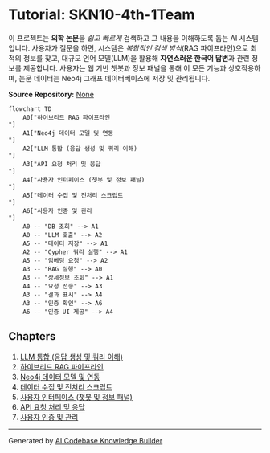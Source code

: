 # Tutorial: SKN10-4th-1Team

이 프로젝트는 **의학 논문**을 *쉽고 빠르게* 검색하고 그 내용을 이해하도록 돕는 AI 시스템입니다.
사용자가 질문을 하면, 시스템은 *복합적인 검색 방식*(RAG 파이프라인)으로 최적의 정보를 찾고, 대규모 언어 모델(LLM)을 활용해 **자연스러운 한국어 답변**과 관련 정보를 제공합니다.
사용자는 웹 기반 챗봇과 정보 패널을 통해 이 모든 기능과 상호작용하며, 논문 데이터는 Neo4j 그래프 데이터베이스에 저장 및 관리됩니다.


**Source Repository:** [None](None)

```mermaid
flowchart TD
    A0["하이브리드 RAG 파이프라인
"]
    A1["Neo4j 데이터 모델 및 연동
"]
    A2["LLM 통합 (응답 생성 및 쿼리 이해)
"]
    A3["API 요청 처리 및 응답
"]
    A4["사용자 인터페이스 (챗봇 및 정보 패널)
"]
    A5["데이터 수집 및 전처리 스크립트
"]
    A6["사용자 인증 및 관리
"]
    A0 -- "DB 조회" --> A1
    A0 -- "LLM 호출" --> A2
    A5 -- "데이터 저장" --> A1
    A2 -- "Cypher 쿼리 실행" --> A1
    A5 -- "임베딩 요청" --> A2
    A3 -- "RAG 실행" --> A0
    A3 -- "상세정보 조회" --> A1
    A4 -- "요청 전송" --> A3
    A3 -- "결과 표시" --> A4
    A3 -- "인증 확인" --> A6
    A6 -- "인증 UI 제공" --> A4
```

## Chapters

1. [LLM 통합 (응답 생성 및 쿼리 이해)
](01_llm_통합__응답_생성_및_쿼리_이해__.md)
2. [하이브리드 RAG 파이프라인
](02_하이브리드_rag_파이프라인_.md)
3. [Neo4j 데이터 모델 및 연동
](03_neo4j_데이터_모델_및_연동_.md)
4. [데이터 수집 및 전처리 스크립트
](04_데이터_수집_및_전처리_스크립트_.md)
5. [사용자 인터페이스 (챗봇 및 정보 패널)
](05_사용자_인터페이스__챗봇_및_정보_패널__.md)
6. [API 요청 처리 및 응답
](06_api_요청_처리_및_응답_.md)
7. [사용자 인증 및 관리
](07_사용자_인증_및_관리_.md)


---

Generated by [AI Codebase Knowledge Builder](https://github.com/The-Pocket/Tutorial-Codebase-Knowledge)